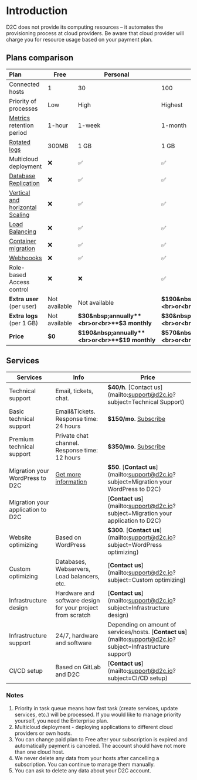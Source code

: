 # Introduction

D2C does not provide its computing resources – it automates the provisioning process at cloud providers. Be aware that cloud provider will charge you for resource usage based on your payment plan.

## Plans comparison

Plan                                                  | Free             | Personal | Team
:---------------------------------------------------- |--------------    | -----    | ----
Connected hosts                                       | 1                | 30       |100  
Priority of processes                                 | Low              | High     | Highest
[Metrics](/platform/metrics/) retention period        | 1-hour           | 1-week   | 1-month
[Rotated logs](/platform/logs/)                       | 300MB            | 1 GB     | 1 GB
Multicloud deployment                                 | ❌               | ✅        | ✅
[Database Replication](/platform/scaling/)            | ❌               | ✅        | ✅
[Vertical and horizontal Scaling](/platform/scaling/) | ❌               | ✅        | ✅
[Load Balancing](/platform/balancing/)                | ❌               | ✅        | ✅
[Container migration](/platform/migration/)           | ❌               | ✅        | ✅
[Webhoooks](/platform/webhooks/)                      | ❌               | ✅        | ✅
Role-based Access control                             | ❌               | ❌        | ✅
**Extra user** (per user)                             | Not available | Not available | **$190&nbsp;annually**<br>or<br>**$19&nbsp;monthly**
**Extra logs** (per 1 GB)                             | Not available | **$30&nbsp;annually**<br>or<br>**$3&nbsp;monthly** | **$30&nbsp;annually**<br>or<br>**$3&nbsp;monthly**
**Price**                                             | **$0**        | **$190&nbsp;annually**<br>or<br>**$19&nbsp;monthly** |  **$570&nbsp;annually**<br>or<br>**$57&nbsp;monthly**


## Services

Services  | Info   |  Price
--|---|--
Technical support          | Email, tickets, chat.    | **$40/h**. [Contact us](mailto:support@d2c.io?subject=Technical Support)
Basic technical support    | Email&Tickets. Response time: 24 hours                    | **$150/mo**. [Subscribe](https://pay.paddle.com/checkout/539534)
Premium technical support  | Private chat channel. Response time: 12 hours             | **$350/mo**. [Subscribe](https://pay.paddle.com/checkout/539535)
Migration your WordPress to D2C   | [Get more information](https://d2c.io/services/your-wordpress-site-migration-to-our-platform)    | **$50**. [**Contact us**](mailto:support@d2c.io?subject=Migration your WordPress to D2C) |
Migration your application to D2C  |                                         | [**Contact us**](mailto:support@d2c.io?subject=Migration your application to D2C)
Website optimizing         | Based on WordPress                                        | **$300**. [**Contact us**](mailto:support@d2c.io?subject=WordPress optimizing)
Custom optimizing          | Databases, Webservers, Load balancers, etc.               | [**Contact us**](mailto:support@d2c.io?subject=Custom optimizing)
Infrastructure design      | Hardware and software design for your project from scratch | [**Contact us**](mailto:support@d2c.io?subject=Infrastructure design)
Infrastructure support     | 24/7, hardware and software                       | Depending on amount of services/hosts. [**Contact us**](mailto:support@d2c.io?subject=Infrastructure support)
CI/CD setup               | Based on GitLab and D2C                                           | [**Contact us**](mailto:support@d2c.io?subject=CI/CD setup)



### Notes

1. Priority in task queue means how fast task (create services, update services, etc.) will be processed. If you would like to manage priority yourself, you need the Enterprise plan.
2. Multicloud deployment - deploying applications to different cloud providers or own hosts.
3. You can change paid plan to Free after your subscription is expired and automatically payment is canceled. The account should have not more than one cloud host.
4. We never delete any data from your hosts after cancelling a subscription. You can continue to manage them manually.
5. You can ask to delete any data about your D2C account.
